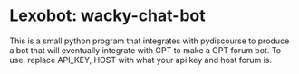# Lexobot: wacky-chat-bot

This is a small python program that integrates with pydiscourse to produce a bot that will eventually integrate with GPT to make a GPT forum bot. To use, replace API_KEY, HOST with what your api key and host forum is.
